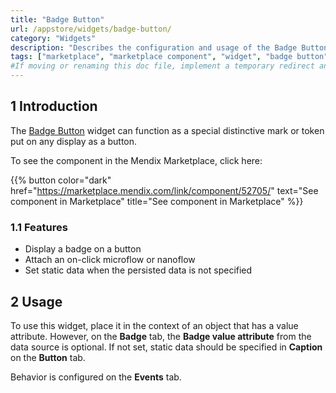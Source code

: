 ```yaml
---
title: "Badge Button"
url: /appstore/widgets/badge-button/
category: "Widgets"
description: "Describes the configuration and usage of the Badge Button widget, which is available in the Mendix Marketplace."
tags: ["marketplace", "marketplace component", "widget", "badge button", "token", "platform support"]
#If moving or renaming this doc file, implement a temporary redirect and let the respective team know they should update the URL in the product. See Mapping to Products for more details.
---
```


## 1 Introduction

The [Badge Button](https://marketplace.mendix.com/link/component/52705/) widget can function as a special distinctive mark or token put on any display as a button.

To see the component in the Mendix Marketplace, click here:

{{% button color="dark" href="https://marketplace.mendix.com/link/component/52705/" text="See component in Marketplace" title="See component in Marketplace" %}}

### 1.1 Features

* Display a badge on a button
* Attach an on-click microflow or nanoflow
* Set static data when the persisted data is not specified

## 2 Usage

To use this widget, place it in the context of an object that has a value attribute. However, on the **Badge** tab, the **Badge value attribute** from the data source is optional. If not set, static data should be specified in **Caption** on the **Button** tab.

Behavior is configured on the **Events** tab.
